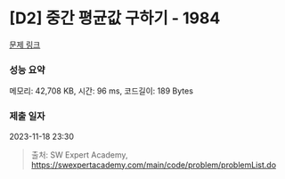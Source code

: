 # [D2] 중간 평균값 구하기 - 1984 

[문제 링크](https://swexpertacademy.com/main/code/problem/problemDetail.do?contestProbId=AV5Pw_-KAdcDFAUq) 

### 성능 요약

메모리: 42,708 KB, 시간: 96 ms, 코드길이: 189 Bytes

### 제출 일자

2023-11-18 23:30



> 출처: SW Expert Academy, https://swexpertacademy.com/main/code/problem/problemList.do